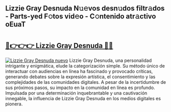 ## Lizzie Gray Desnuda N𝚞𝚎vos desn𝚞dos filtr𝚊dos - Parts-yed F𝚘tos vid𝚎o - C𝚘ntenido atr𝚊ctivo oEuaT

# <h2><a href="http://mbdry4.tromn.icu/?c=Lizzie+Gray+Desnuda">🔗👉👉👉 Lizzie Gray Desnuda 🔗🔗</a></h2>

[![Lizzie Gray Desnuda nuevo](https://i.imgur.com/pEAQMta.gif)](http://mbdry4.tromn.icu/?c=Lizzie+Gray+Desnuda)
Lizzie Gray Desnuda, una personalidad intrigante y enigmática, elude la categorización simple. Su método único de interactuar con audiencias en línea ha fascinado y provocado críticas, generando debates sobre la expresión artística, el consentimiento y las complejidades de las comunidades digitales. A pesar de la incertidumbre de sus próximos pasos, su impacto en la comunidad en línea es profundo. Impulsada por una determinación inquebrantable y una cautivación innegable, la influencia de Lizzie Gray Desnuda en los medios digitales es pionera.
